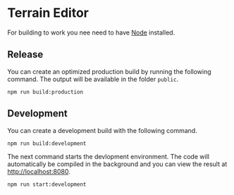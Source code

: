 # Terrain Editor
For building to work you nee need to have [Node](https://nodejs.org/) installed.


## Release
You can create an optimized production build by running the following command. The output will be available in the folder `public`.

```
npm run build:production
```

## Development
You can create a development build with the following command.

```
npm run build:development
```

The next command starts the devlopment environment. The code will automatically be compiled in the background and you can view the result at [http://localhost:8080](http://localhost:8080).

```
npm run start:development
```

